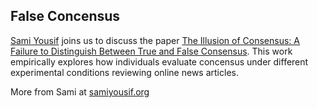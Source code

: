 ## False Concensus

[Sami Yousif](https://twitter.com/sami_r_yousif) joins us to discuss the paper [The Illusion of Consensus: A Failure to Distinguish Between True and False Consensus](https://journals.sagepub.com/doi/abs/10.1177/0956797619856844).  This work empirically explores how individuals evaluate concensus under different experimental conditions reviewing online news articles.

More from Sami at [samiyousif.org](http://samiyousif.org/)

